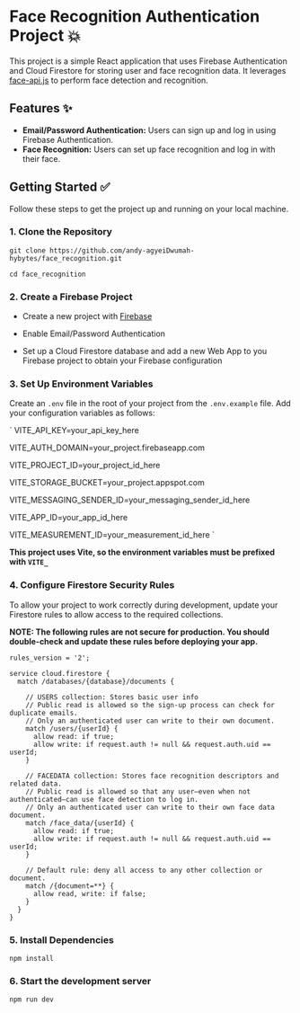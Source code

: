# Face Recognition Authentication Project 💥

This project is a simple React application that uses Firebase Authentication and
 Cloud Firestore for storing user and face recognition data. It leverages
  [face-api.js](https://github.com/justadudewhohacks/face-api.js) to perform
   face detection and recognition.

## Features ✨

- **Email/Password Authentication:** Users can sign up and log in using Firebase Authentication.
- **Face Recognition:** Users can set up face recognition and log in with their face.

## Getting Started ✅

Follow these steps to get the project up and running on your local machine.

### 1. Clone the Repository

`git clone https://github.com/andy-agyeiDwumah-hybytes/face_recognition.git`

`cd face_recognition`

### 2. Create a Firebase Project

* Create a new project with [Firebase](https://console.firebase.google.com/?_gl=1*171i0zp*_up*MQ..*_ga*MTcxMzk4Mjk4Ny4xNzM5MDI4NTgw*_ga_CW55HF8NVT*MTczOTAyODU4MC4xLjAuMTczOTAyODU4MC4wLjAuMA..)

* Enable Email/Password Authentication
* Set up a Cloud Firestore database and add a new Web App to you Firebase project
 to obtain your Firebase configuration

### 3. Set Up Environment Variables

Create an `.env` file in the root of your project from the `.env.example` file. Add your
 configuration variables as follows:

`
VITE_API_KEY=your_api_key_here

VITE_AUTH_DOMAIN=your_project.firebaseapp.com

VITE_PROJECT_ID=your_project_id_here

VITE_STORAGE_BUCKET=your_project.appspot.com

VITE_MESSAGING_SENDER_ID=your_messaging_sender_id_here

VITE_APP_ID=your_app_id_here

VITE_MEASUREMENT_ID=your_measurement_id_here
`

**This project uses Vite, so the environment variables must be prefixed with `VITE_`**

### 4. Configure Firestore Security Rules

To allow your project to work correctly during development, update your Firestore rules to
 allow access to the required collections.

**NOTE: The following rules are not secure for production. You should double-check and update these
 rules before deploying your app.**

```
rules_version = '2';

service cloud.firestore {
  match /databases/{database}/documents {

    // USERS collection: Stores basic user info
    // Public read is allowed so the sign-up process can check for duplicate emails.
    // Only an authenticated user can write to their own document.
    match /users/{userId} {
      allow read: if true;  
      allow write: if request.auth != null && request.auth.uid == userId;
    }
    
    // FACEDATA collection: Stores face recognition descriptors and related data.
    // Public read is allowed so that any user—even when not authenticated—can use face detection to log in.
    // Only an authenticated user can write to their own face data document.
    match /face_data/{userId} {
      allow read: if true;
      allow write: if request.auth != null && request.auth.uid == userId;
    }
    
    // Default rule: deny all access to any other collection or document.
    match /{document=**} {
      allow read, write: if false;
    }
  }
}
```

### 5. Install Dependencies

`npm install`

### 6. Start the development server

`npm run dev`
